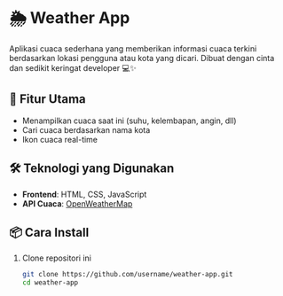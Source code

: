 # 🌦️ Weather App

Aplikasi cuaca sederhana yang memberikan informasi cuaca terkini berdasarkan lokasi pengguna atau kota yang dicari. Dibuat dengan cinta dan sedikit keringat developer 💻✨

## 🚀 Fitur Utama

- Menampilkan cuaca saat ini (suhu, kelembapan, angin, dll)
- Cari cuaca berdasarkan nama kota
- Ikon cuaca real-time

## 🛠️ Teknologi yang Digunakan

- **Frontend**: HTML, CSS, JavaScript
- **API Cuaca**: [OpenWeatherMap](https://openweathermap.org/api)

## 📦 Cara Install

1. Clone repositori ini

   ```bash
   git clone https://github.com/username/weather-app.git
   cd weather-app
